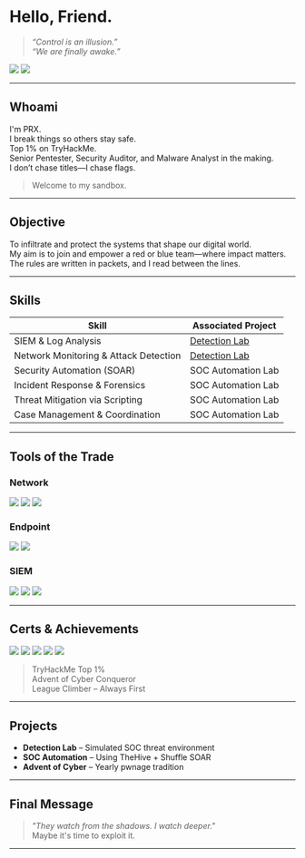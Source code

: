 # Hello, Friend.

> _“Control is an illusion.”_  
> _“We are finally awake.”_

<a href="https://tryhackme.com/p/PRX"><img src="https://img.shields.io/badge/-TryHackMe_TOP_1%25-darkred?&style=for-the-badge&logo=TryHackMe&logoColor=white" /></a>
<a href="https://linkedin.com"><img src="https://img.shields.io/badge/-LinkedIn-0072b1?&style=for-the-badge&logo=linkedin&logoColor=white" /></a>

---

## Whoami
I'm PRX.  
I break things so others stay safe.  
Top 1% on TryHackMe.  
Senior Pentester, Security Auditor, and Malware Analyst in the making.  
I don’t chase titles—I chase flags.  
> Welcome to my sandbox.

---

## Objective
To infiltrate and protect the systems that shape our digital world.  
My aim is to join and empower a red or blue team—where impact matters.  
The rules are written in packets, and I read between the lines.

---

## Skills

| Skill                                         | Associated Project            |
|-----------------------------------------------|-------------------------------|
| SIEM & Log Analysis                           | [Detection Lab](https://google.com) |
| Network Monitoring & Attack Detection         | [Detection Lab](https://google.com) |
| Security Automation (SOAR)                    | SOC Automation Lab            |
| Incident Response & Forensics                 | SOC Automation Lab            |
| Threat Mitigation via Scripting               | SOC Automation Lab            |
| Case Management & Coordination                | SOC Automation Lab            |

---

## Tools of the Trade

### Network
<div>
  <img src="https://img.shields.io/badge/-Wireshark-1679A7?&style=for-the-badge&logo=Wireshark&logoColor=white" />
  <img src="https://img.shields.io/badge/-Suricata-EF3B2D?&style=for-the-badge&logo=Suricata&logoColor=white" />
  <img src="https://img.shields.io/badge/-Zeek-777BB4?&style=for-the-badge&logo=Zeek&logoColor=white" />
</div>

### Endpoint
<div>
  <img src="https://img.shields.io/badge/-Microsoft_Defender_for_Endpoint-00A4EF?&style=for-the-badge&logo=Microsoft&logoColor=white" />
  <img src="https://img.shields.io/badge/-Velociraptor-4B275F?&style=for-the-badge&logo=Velociraptor&logoColor=white" />
</div>

### SIEM
<div>
  <img src="https://img.shields.io/badge/-Microsoft_Sentinel-0078D4?&style=for-the-badge&logo=Microsoft&logoColor=white" />
  <img src="https://img.shields.io/badge/-Splunk-000000?&style=for-the-badge&logo=Splunk&logoColor=white" />
  <img src="https://img.shields.io/badge/-Elastic-005571?&style=for-the-badge&logo=Elastic&logoColor=white" />
</div>

---

## Certs & Achievements

<div>
  <img src="https://img.shields.io/badge/-Security%2B-FF0000?&style=for-the-badge&logo=CompTIA&logoColor=white" />
  <img src="https://img.shields.io/badge/-Network%2B-007ACC?&style=for-the-badge&logo=CompTIA&logoColor=white" />
  <img src="https://img.shields.io/badge/-A%2B-4D4D4D?&style=for-the-badge&logo=CompTIA&logoColor=white" />
  <img src="https://img.shields.io/badge/-CDSA-006400?&style=for-the-badge&logoColor=white" />
  <img src="https://img.shields.io/badge/-CCD-000080?&style=for-the-badge&logoColor=white" />
</div>

> TryHackMe Top 1%  
> Advent of Cyber Conqueror  
> League Climber – Always First

---

## Projects

- **Detection Lab** – Simulated SOC threat environment  
- **SOC Automation** – Using TheHive + Shuffle SOAR  
- **Advent of Cyber** – Yearly pwnage tradition

---

## Final Message

> _"They watch from the shadows. I watch deeper."_   
> Maybe it's time to exploit it.

---

